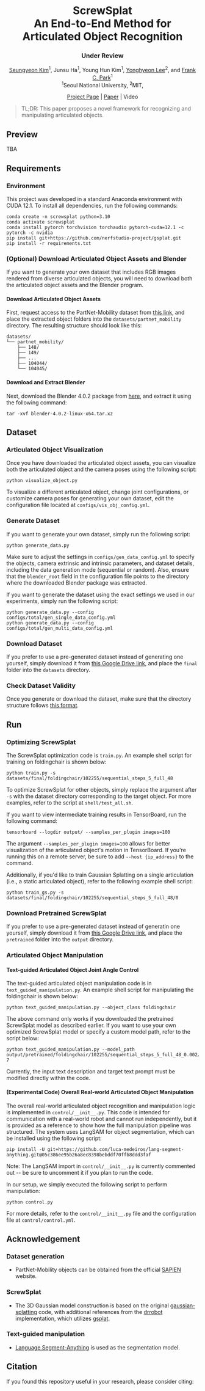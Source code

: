 <div align="center">

# <b>ScrewSplat</b> <br> An End-to-End Method for Articulated Object Recognition

### Under Review

[Seungyeon Kim](https://seungyeon-k.github.io/)<sup>1</sup>,
Junsu Ha<sup>1</sup>,
Young Hun Kim<sup>1</sup>,
[Yonghyeon Lee](https://www.gabe-yhlee.com/)<sup>2</sup>, and 
[Frank C. Park](https://sites.google.com/robotics.snu.ac.kr/fcp/)<sup>1</sup>
<br>
<sup>1</sup>Seoul National University, <sup>2</sup>MIT, 

[Project Page]() | [Paper]() | Video 

</div>

> TL;DR: This paper proposes a novel framework for recognizing and manipulating articulated objects.

## Preview
TBA

## Requirements

### Environment
This project was developed in a standard Anaconda environment with CUDA 12.1. To install all dependencies, run the following commands:
```shell
conda create -n screwsplat python=3.10
conda activate screwsplat
conda install pytorch torchvision torchaudio pytorch-cuda=12.1 -c pytorch -c nvidia
pip install git+https://github.com/nerfstudio-project/gsplat.git
pip install -r requirements.txt
```

### (Optional) Download Articulated Object Assets and Blender
If you want to generate your own dataset that includes RGB images rendered from diverse articulated objects, you will need to download both the articulated object assets and the Blender program.

#### Download Articulated Object Assets
First, request access to the PartNet-Mobility dataset from [this link](https://sapien.ucsd.edu/), and place the extracted object folders into the ``datasets/partnet_mobility`` directory. The resulting structure should look like this:
```
datasets/
└── partnet_mobility/
    ├── 148/
    ├── 149/
    ├── ...
    ├── 104044/
    └── 104045/
```

#### Download and Extract Blender
Next, download the Blender 4.0.2 package from [here](https://download.blender.org/release/Blender4.0/blender-4.0.2-linux-x64.tar.xz), and extract it using the following command:
```shell
tar -xvf blender-4.0.2-linux-x64.tar.xz
```

## Dataset
### Articulated Object Visualization
Once you have downloaded the articulated object assets, you can visualize both the articulated object and the camera poses using the following script:
```shell
python visualize_object.py
```
To visualize a different articulated object, change joint configurations, or customize camera poses for generating your own dataset, edit the configuration file located at ``configs/vis_obj_config.yml``. 

### Generate Dataset
If you want to generate your own dataset, simply run the following script:
```shell
python generate_data.py
```
Make sure to adjust the settings in ``configs/gen_data_config.yml`` to specify the objects, camera extrinsic and intrinsic parameters, and dataset details, including the data generation mode (sequential or random). Also, ensure that the ``blender_root`` field in the configuration file points to the directory where the downloaded Blender package was extracted.

If you want to generate the dataset using the exact settings we used in our experiments, simply run the following script:
```shell
python generate_data.py --config configs/total/gen_single_data_config.yml
python generate_data.py --config configs/total/gen_multi_data_config.yml
```

### Download Dataset
If you prefer to use a pre-generated dataset instead of generating one yourself, simply download it from [this Google Drive link](https://drive.google.com/drive/folders/1yjLtU37KfjhHKS_v7pYqhffm9db_XZsZ?usp=sharing), and place the ``final`` folder into the ``datasets`` directory.

### Check Dataset Validity
Once you generate or download the dataset, make sure that the directory structure follows [this format](dataset_configuration.txt).

## Run
### Optimizing ScrewSplat
The ScrewSplat optimization code is ``train.py``. An example shell script for training on foldingchair is shown below:
```shell
python train.py -s datasets/final/foldingchair/102255/sequential_steps_5_full_48
```
To optimize ScrewSplat for other objects, simply replace the argument after ``-s`` with the dataset directory corresponding to the target object. For more examples, refer to the script at ``shell/test_all.sh``.

If you want to view intermediate training results in TensorBoard, run the following command:
```shell
tensorboard --logdir output/ --samples_per_plugin images=100
```
The argument ``--samples_per_plugin images=100`` allows for better visualization of the articulated object's motion in TensorBoard. If you're running this on a remote server, be sure to add ``--host {ip_address}`` to the command. 

Additionally, if you'd like to train Gaussian Splatting on a single articulation (i.e., a static articulated object), refer to the following example shell script:
```shell
python train_gs.py -s datasets/final/foldingchair/102255/sequential_steps_5_full_48/0
```

### Download Pretrained ScrewSplat
If you prefer to use a pre-generated dataset instead of generatin one yourself, simply download it from [this Google Drive link](https://drive.google.com/drive/folders/1ClplSaVC_Hk12W_zjJz8sWOQwTmOp2Nz?usp=sharing), and place the ``pretrained`` folder into the ``output`` directory.

### Articulated Object Manipulation

#### Text-guided Articulated Object Joint Angle Control 
The text-guided articulated object manipulation code is in ``text_guided_manipulation.py``. An example shell script for manipulating the foldingchair is shown below:
```shell
python text_guided_manipulation.py --object_class foldingchair
```
The above command only works if you downloaded the pretrained ScrewSplat model as described earlier. If you want to use your own optimized ScrewSplat model or specify a custom model path, refer to the script below:
```shell
python text_guided_manipulation.py --model_path output/pretrained/foldingchair/102255/sequential_steps_5_full_48_0.002/71a091eb-7
```
Currently, the input text description and target text prompt must be modified directly within the code.

#### (Experimental Code) Overall Real-world Articulated Object Manipulation
The overall real-world articulated object recognition and manipulation logic is implemented in ``control/__init__.py``. This code is intended for communication with a real-world robot and cannot run independently, but it is provided as a reference to show how the full manipulation pipeline was structured. The system uses LangSAM for object segmentation, which can be installed using the following script:
```shell
pip install -U git+https://github.com/luca-medeiros/lang-segment-anything.git@05c386ee95b26a8ec8398bebddf70ffb8ddd3faf
```
Note: The LangSAM import in ``control/__init__.py`` is currently commented out -- be sure to uncomment it if you plan to run the code.

In our setup, we simply executed the following script to perform manipulation:
```shell
python control.py
```
For more details, refer to the ``control/__init__.py`` file and the configuration file at ``control/control.yml``.

## Acknowledgement
### Dataset generation
- PartNet-Mobility objects can be obtained from the official [SAPIEN](https://sapien.ucsd.edu/) website.

### ScrewSplat
- The 3D Gaussian model construction is based on the original [gaussian-splatting](https://github.com/graphdeco-inria/gaussian-splatting) code, with additional references from the [drrobot](https://github.com/cvlab-columbia/drrobot) implementation, which utilizes [gsplat](https://github.com/nerfstudio-project/gsplat).

### Text-guided manipulation
- [Language Segment-Anything](https://github.com/luca-medeiros/lang-segment-anything) is used as the segmentation model.

## Citation
If you found this repository useful in your research, please consider citing:
```

```